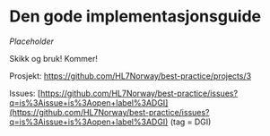 # Den gode implementasjonsguide

_Placeholder_

Skikk og bruk! Kommer!

Prosjekt: [https://github.com/HL7Norway/best-practice/projects/3 ](https://github.com/HL7Norway/best-practice/projects/3) 

Issues: [https://github.com/HL7Norway/best-practice/issues?q=is%3Aissue+is%3Aopen+label%3ADGI](https://github.com/HL7Norway/best-practice/issues?q=is%3Aissue+is%3Aopen+label%3ADGI) (tag = DGI)

